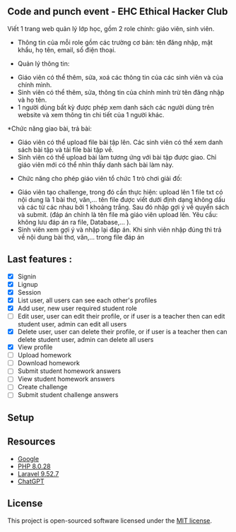 ## Code and punch event - EHC Ethical Hacker Club

Viết 1 trang web quản lý lớp học, gồm 2 role chính: giáo viên, sinh viên.

-   Thông tin của mỗi role gồm các trường cơ bản: tên đăng nhập, mật khẩu, họ tên, email, số điện thoại.

*   Quản lý thông tin:

-   Giáo viên có thể thêm, sửa, xoá các thông tin của các sinh viên và của chính mình.
-   Sinh viên có thể thêm, sửa, thông tin của chính mình trừ tên đăng nhập và họ tên.
-   1 người dùng bất kỳ được phép xem danh sách các người dùng trên website và xem thông tin chi tiết của 1 người khác.

\*Chức năng giao bài, trả bài:

-   Giáo viên có thể upload file bài tập lên. Các sinh viên có thể xem danh sách bài tập và tải file bài tập về.
-   Sinh viên có thể upload bài làm tương ứng với bài tập được giao. Chỉ giáo viên mới có thể nhìn thấy danh sách bài làm này.

*   Chức năng cho phép giáo viên tổ chức 1 trò chơi giải đố:

-   Giáo viên tạo challenge, trong đó cần thực hiện: upload lên 1 file txt có nội dung là 1 bài thơ, văn,... tên file được viết dưới định dạng không dấu và các từ các nhau bởi 1 khoảng trắng.
    Sau đó nhập gợi ý về quyển sách và submit. (đáp án chính là tên file mà giáo viên upload lên. Yêu cầu: không lưu đáp án ra file, Database,... ).
-   Sinh viên xem gợi ý và nhập lại đáp án. Khi sinh viên nhập đúng thì trả về nội dung bài thơ, văn,... trong file đáp án

## Last features :

-   [x] Signin
-   [x] Lignup
-   [x] Session
-   [x] List user, all users can see each other's profiles
-   [x] Add user, new user required student role
-   [ ] Edit user, user can edit their profile, or if user is a teacher then can edit student user, admin can edit all users
-   [x] Delete user, user can delete their profile, or if user is a teacher then can delete student user, admin can delete all users
-   [x] View profile
-   [ ] Upload homework
-   [ ] Download homework
-   [ ] Submit student homework answers
-   [ ] View student homework answers
-   [ ] Create challenge
-   [ ] Submit student challenge answers

## Setup

## Resources

-   [Google](https://www.google.com/)
-   [PHP 8.0.28](https://www.php.net/downloads.php#:~:text=Old%20Stable%20PHP%208.0.28)
-   [Laravel 9.52.7](https://laravel.com/docs/10.x)
-   [ChatGPT](https://openai.com/product/chatgpt)

## License

This project is open-sourced software licensed under the [MIT license](https://opensource.org/licenses/MIT).
